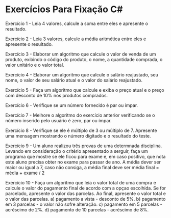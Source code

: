 # Exercícios Para Fixação C#

Exercício 1 - Leia 4 valores, calcule a soma entre eles e apresente o resultado.

Exercício 2 - Leia 3 valores, calcule a média aritmética entre eles e apresente o resultado.

Exercício 3 - Elaborar um algoritmo que calcule o valor de venda de um produto, exibindo o código do produto, o nome, a quantidade comprada, o valor unitário e o valor total. 

Exercício 4 - Elaborar um algoritmo que calcule o salário reajustado, seu nome, o valor de seu salário atual e o valor do salário reajustado. 

Exercício 5 - Faça um algoritmo que calcule e exiba o preço atual e o preço com desconto de 10% nos produtos comprados. 

Exercício 6 - Verifique se um número fornecido é par ou ímpar.

Exercício 7 - Melhore o algoritmo do exercício anterior verificando se o número inserido pelo usuário é zero, par ou ímpar.

Exercício 8 - Verifique se ele é múltiplo de 3 ou múltiplo de 7. Apresente uma mensagem mostrando o número digitado e o resultado do teste. 

Exercício 9 - Um aluno realizou três provas de uma determnada disciplina. Levando em consideração o critério apresentado a serguir, faça um programa que mostre se ele ficou para exame e, em caso positivo, que nota este aluno precisa obter no exame para passar de ano. 
A média dever ser maior ou igual a 7, caso não consiga, a média final deve ser média final = média + exame / 2

Exercício 10 - Faça um algoritmo que leia o valor total de uma compra e calcule o valor do pagamento final de acordo com a opçao escolhida. Se for parcelado, apresente o valor das parcelas. Ao final, apresente o valor total e o valor das parcelas. 
a) pagamento a vista - desconto de 5%.
b) pagamento em 3 parcelas - o valor não sofre alteração.
c) pagamento em 5 parcelas - acréscimo de 2%.
d) pagamento de 10 parcelas - acréscimo de 8%.
